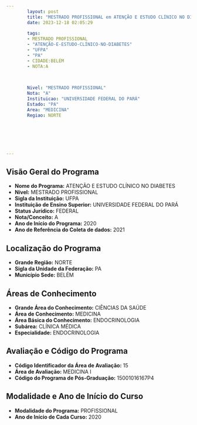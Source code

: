 ```yaml
---
        layout: post
        title: "MESTRADO PROFISSIONAL em ATENÇÃO E ESTUDO CLÍNICO NO DIABETES na UFPA  "
        date: 2023-12-18 02:05:29
     
        tags:
        - MESTRADO PROFISSIONAL
        - "ATENÇÃO-E-ESTUDO-CLÍNICO-NO-DIABETES"
        - "UFPA"
        - "PA"
        - CIDADE:BELÉM
        - NOTA:A
        
       

        Nivel: "MESTRADO PROFISSIONAL"
        Nota: "A"
        Instituicao: "UNIVERSIDADE FEDERAL DO PARÁ"
        Estado: "PA"
        Area: "MEDICINA"
        Regiao: NORTE
        
        
        
        
        
        
---
```

## Visão Geral do Programa
- **Nome do Programa:** ATENÇÃO E ESTUDO CLÍNICO NO DIABETES
- **Nível:** MESTRADO PROFISSIONAL
- **Sigla da Instituição:** UFPA
- **Instituição de Ensino Superior:** UNIVERSIDADE FEDERAL DO PARÁ
- **Status Jurídico:** FEDERAL
- **Nota/Conceito:** A
- **Ano de Início do Programa:** 2020
- **Ano de Referência do Coleta de dados:** 2021

## Localização do Programa
- **Grande Região:** NORTE
- **Sigla da Unidade da Federação:** PA
- **Município Sede:** BELÉM

## Áreas de Conhecimento
- **Grande Área do Conhecimento:** CIÊNCIAS DA SAÚDE
- **Área de Conhecimento:** MEDICINA
- **Área Básica do Conhecimento:** ENDOCRINOLOGIA
- **Subárea:** CLÍNICA MÉDICA
- **Especialidade:** ENDOCRINOLOGIA

## Avaliação e Código do Programa
- **Código Identificador da Área de Avaliação:** 15
- **Área de Avaliação:** MEDICINA I
- **Código do Programa de Pós-Graduação:** 15001016167P4


## Modalidade e Ano de Início do Curso
- **Modalidade do Programa:** PROFISSIONAL
- **Ano de Início de Cada Curso:** 2020

